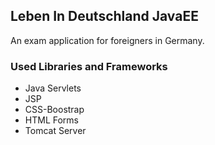 ﻿## Leben In Deutschland JavaEE
 
 An exam application for foreigners in Germany.
 
 ### Used Libraries and Frameworks
 * Java Servlets
 * JSP
 * CSS-Boostrap
 * HTML Forms
 * Tomcat Server
